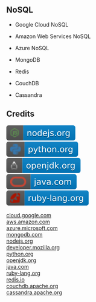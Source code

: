 NoSQL
-----

- Google Cloud NoSQL

- Amazon Web Services NoSQL

- Azure NoSQL

- MongoDB

- Redis

- CouchDB

- Cassandra

Credits
-------
[![image](
Badges/nodejs.org.svg?raw=true)](https://nodejs.org)  
[![image](
Badges/python.org.svg?raw=true)](https://python.org)  
[![image](
Badges/openjdk.org.svg?raw=true)](https://openjdk.org)  
[![image](
Badges/java.com.svg?raw=true)](https://java.com)  
[![image](
Badges/ruby-lang.org.svg?raw=true)](https://ruby-lang.org)  


[cloud.google.com](https://cloud.google.com/)  
[aws.amazon.com](https://aws.amazon.com/)  
[azure.microsoft.com](https://azure.microsoft.com/)  
[mongodb.com](https://mongodb.com/)  
[nodejs.org](https://nodejs.org/)  
[developer.mozilla.org](https://developer.mozilla.org/)  
[python.org](https://python.org/)  
[openjdk.org](https://openjdk.org/)  
[java.com](https://java.com/)  
[ruby-lang.org](https://ruby-lang.org/)  
[redis.io](https://redis.io/)  
[couchdb.apache.org](https://couchdb.apache.org/)  
[cassandra.apache.org](https://cassandra.apache.org/)
